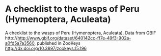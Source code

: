 A checklist to the wasps of Peru (Hymenoptera, Aculeata)
========================================================

A checklist to the wasps of Peru (Hymenoptera, Aculeata). Data from GBIF http://http://www.gbif.org/dataset/640142cc-ff7e-49f3-902a-a0fd5a7a3560, published in ZooKeys http://dx.doi.org/10.3897/zookeys.15.196
